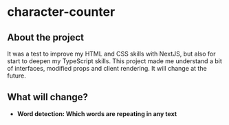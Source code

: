 # character-counter

## About the project
It was a test to improve my HTML and CSS skills with NextJS, but also for start to deepen my TypeScript skills. This project made me understand a bit of interfaces, modified props and client rendering. It will change at the future.

## What will change?
- **Word detection: Which words are repeating in any text**
